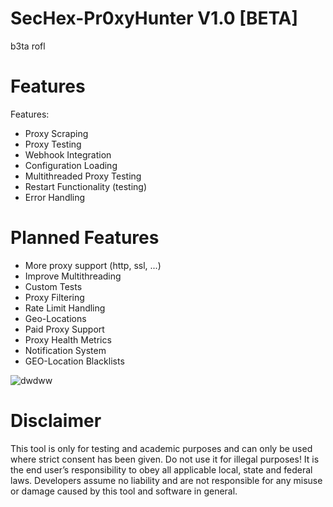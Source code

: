 # SecHex-Pr0xyHunter V1.0 [BETA]
b3ta rofl

# Features
Features:
- Proxy Scraping
- Proxy Testing
- Webhook Integration
- Configuration Loading
- Multithreaded Proxy Testing
- Restart Functionality (testing)
- Error Handling

# Planned Features
- More proxy support (http, ssl, ...)
- Improve Multithreading
- Custom Tests
- Proxy Filtering
- Rate Limit Handling
- Geo-Locations
- Paid Proxy Support
- Proxy Health Metrics
- Notification System
- GEO-Location Blacklists 


![dwdww](https://github.com/SecHex/SecHex-Pr0xyHunter/assets/96635023/3ce1d9bd-1ae0-4118-b02d-84fc55a52746)



# Disclaimer
This tool is only for testing and academic purposes and can only be used where strict consent has been given. Do not use it for illegal purposes! It is the end user’s responsibility to obey all applicable local, state and federal laws. Developers assume no liability and are not responsible for any misuse or damage caused by this tool and software in general.
